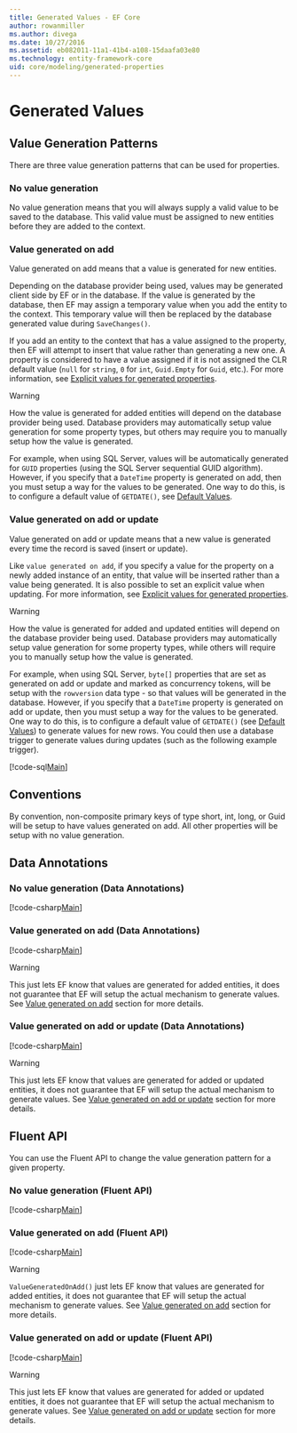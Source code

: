 ```yaml
---
title: Generated Values - EF Core
author: rowanmiller
ms.author: divega
ms.date: 10/27/2016
ms.assetid: eb082011-11a1-41b4-a108-15daafa03e80
ms.technology: entity-framework-core
uid: core/modeling/generated-properties
---
```


# Generated Values

## Value Generation Patterns

There are three value generation patterns that can be used for properties.

### No value generation

No value generation means that you will always supply a valid value to be saved to the database. This valid value must be assigned to new entities before they are added to the context.

### Value generated on add

Value generated on add means that a value is generated for new entities.

Depending on the database provider being used, values may be generated client side by EF or in the database. If the value is generated by the database, then EF may assign a temporary value when you add the entity to the context. This temporary value will then be replaced by the database generated value during `SaveChanges()`.

If you add an entity to the context that has a value assigned to the property, then EF will attempt to insert that value rather than generating a new one. A property is considered to have a value assigned if it is not assigned the CLR default value (`null` for `string`, `0` for `int`, `Guid.Empty` for `Guid`, etc.). For more information, see [Explicit values for generated properties](../saving/explicit-values-generated-properties.md).

> [!WARNING]  
> How the value is generated for added entities will depend on the database provider being used. Database providers may automatically setup value generation for some property types, but others may require you to manually setup how the value is generated.
>
> For example, when using SQL Server, values will be automatically generated for `GUID` properties (using the SQL Server sequential GUID algorithm). However, if you specify that a `DateTime` property is generated on add, then you must setup a way for the values to be generated. One way to do this, is to configure a default value of `GETDATE()`, see [Default Values](relational/default-values.md).

### Value generated on add or update

Value generated on add or update means that a new value is generated every time the record is saved (insert or update).

Like `value generated on add`, if you specify a value for the property on a newly added instance of an entity, that value will be inserted rather than a value being generated. It is also possible to set an explicit value when updating. For more information, see [Explicit values for generated properties](../saving/explicit-values-generated-properties.md).

> [!WARNING]
> How the value is generated for added and updated entities will depend on the database provider being used. Database providers may automatically setup value generation for some property types, while others will require you to manually setup how the value is generated.
> 
> For example, when using SQL Server, `byte[]` properties that are set as generated on add or update and marked as concurrency tokens, will be setup with the `rowversion` data type - so that values will be generated in the database. However, if you specify that a `DateTime` property is generated on add or update, then you must setup a way for the values to be generated. One way to do this, is to configure a default value of `GETDATE()` (see [Default Values](relational/default-values.md)) to generate values for new rows. You could then use a database trigger to generate values during updates (such as the following example trigger).
> 
> [!code-sql[Main](../../../samples/core/Modeling/FluentAPI/Samples/ValueGeneratedOnAddOrUpdate.sql)]

## Conventions

By convention, non-composite primary keys of type short, int, long, or Guid will be setup to have values generated on add. All other properties will be setup with no value generation.

## Data Annotations

### No value generation (Data Annotations)

[!code-csharp[Main](../../../samples/core/Modeling/DataAnnotations/Samples/ValueGeneratedNever.cs#Sample)]

### Value generated on add (Data Annotations)

[!code-csharp[Main](../../../samples/core/Modeling/DataAnnotations/Samples/ValueGeneratedOnAdd.cs#Sample)]

> [!WARNING]  
> This just lets EF know that values are generated for added entities, it does not guarantee that EF will setup the actual mechanism to generate values. See [Value generated on add](#value-generated-on-add) section for more details.

### Value generated on add or update (Data Annotations)

[!code-csharp[Main](../../../samples/core/Modeling/DataAnnotations/Samples/ValueGeneratedOnAddOrUpdate.cs#Sample)]

> [!WARNING]  
> This just lets EF know that values are generated for added or updated entities, it does not guarantee that EF will setup the actual mechanism to generate values. See [Value generated on add or update](#value-generated-on-add-or-update) section for more details.

## Fluent API

You can use the Fluent API to change the value generation pattern for a given property.

### No value generation (Fluent API)

[!code-csharp[Main](../../../samples/core/Modeling/FluentAPI/Samples/ValueGeneratedNever.cs#Sample)]

### Value generated on add (Fluent API)

[!code-csharp[Main](../../../samples/core/Modeling/FluentAPI/Samples/ValueGeneratedOnAdd.cs#Sample)]

> [!WARNING]  
> `ValueGeneratedOnAdd()` just lets EF know that values are generated for added entities, it does not guarantee that EF will setup the actual mechanism to generate values.  See [Value generated on add](#value-generated-on-add) section for more details.

### Value generated on add or update (Fluent API)

[!code-csharp[Main](../../../samples/core/Modeling/FluentAPI/Samples/ValueGeneratedOnAddOrUpdate.cs#Sample)]

> [!WARNING]  
> This just lets EF know that values are generated for added or updated entities, it does not guarantee that EF will setup the actual mechanism to generate values. See [Value generated on add or update](#value-generated-on-add-or-update) section for more details.
